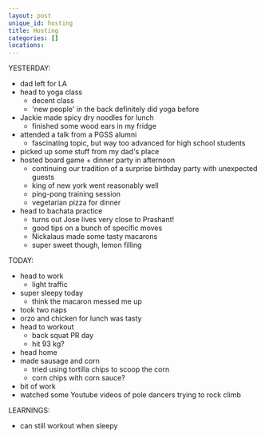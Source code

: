 ```yaml
---
layout: post
unique_id: hosting
title: Hosting
categories: []
locations: 
---
```


YESTERDAY:
* dad left for LA
* head to yoga class
  * decent class
  * 'new people' in the back definitely did yoga before
* Jackie made spicy dry noodles for lunch
  * finished some wood ears in my fridge
* attended a talk from a PGSS alumni
  * fascinating topic, but way too advanced for high school students
* picked up some stuff from my dad's place
* hosted board game + dinner party in afternoon
  * continuing our tradition of a surprise birthday party with unexpected guests
  * king of new york went reasonably well
  * ping-pong training session
  * vegetarian pizza for dinner
* head to bachata practice
  * turns out Jose lives very close to Prashant!
  * good tips on a bunch of specific moves
  * Nickalaus made some tasty macarons
  * super sweet though, lemon filling

TODAY:
* head to work
  * light traffic
* super sleepy today
  * think the macaron messed me up
* took two naps
* orzo and chicken for lunch was tasty
* head to workout
  * back squat PR day
  * hit 93 kg?
* head home
* made sausage and corn
  * tried using tortilla chips to scoop the corn
  * corn chips with corn sauce?
* bit of work
* watched some Youtube videos of pole dancers trying to rock climb

LEARNINGS:
* can still workout when sleepy
